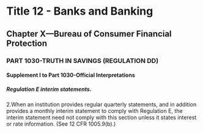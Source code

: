
# Title 12 - Banks and Banking
## Chapter X—Bureau of Consumer Financial Protection
### PART 1030-TRUTH IN SAVINGS (REGULATION DD)
#### Supplement I to Part 1030-Official Interpretations
##### Regulation E interim statements.

2.When an institution provides regular quarterly statements, and in addition provides a monthly interim statement to comply with Regulation E, the interim statement need not comply with this section unless it states interest or rate information. (See 12 CFR 1005.9(b).)
